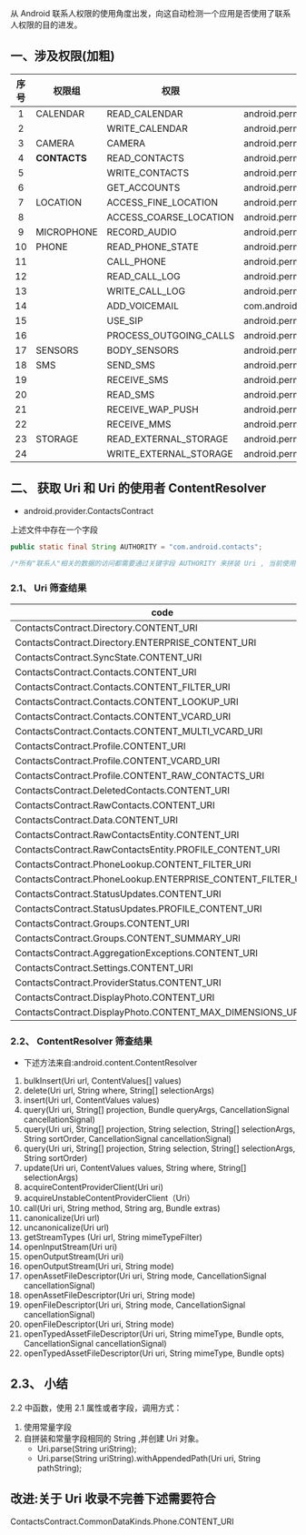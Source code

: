从 Android 联系人权限的使用角度出发，向这自动检测一个应用是否使用了联系人权限的目的进发。

## 一、涉及权限(加粗)
|序号 |    权限组       |权限                     |完整字段                                         |
|:---:|----------------|-------------------------|---------------------------------               |
|1    |CALENDAR        |READ_CALENDAR            |android.permission.READ_CALENDAR                |
| 2   |                |WRITE_CALENDAR           |android.permission.WRITE_CALENDAR               |
|  3  |CAMERA          |CAMERA                   |android.permission.CAMERA                       |
|   4 |__CONTACTS__    |READ_CONTACTS            |android.permission.READ_CONTACTS                |
|    5|                |WRITE_CONTACTS           |android.permission.WRITE_CONTACTS               |
|6    |                |GET_ACCOUNTS             |android.permission.GET_ACCOUNTS                 |
| 7   |LOCATION        |ACCESS_FINE_LOCATION     |android.permission.ACCESS_FINE_LOCATION         |
|  8  |                |ACCESS_COARSE_LOCATION   |android.permission.ACCESS_COARSE_LOCATION       |
|   9 |MICROPHONE      |RECORD_AUDIO             |android.permission.RECORD_AUDIO                 |
|   10|PHONE           |READ_PHONE_STATE         |android.permission.READ_PHONE_STATE             |
|11   |                |CALL_PHONE               |android.permission.CALL_PHONE                   |
|  12 |                |READ_CALL_LOG            |android.permission.READ_CALL_LOG                |
|   13|                |WRITE_CALL_LOG           |android.permission.WRITE_CALL_LOG               |
|14   |                |ADD_VOICEMAIL            |com.android.voicemail.permission.ADD_VOICEMAIL  |
|  15 |                |USE_SIP                  |android.permission.USE_SIP                      |
|   16|                |PROCESS_OUTGOING_CALLS   |android.permission.PROCESS_OUTGOING_CALLS       |
|17   |SENSORS         |BODY_SENSORS             |android.permission.BODY_SENSORS                 |
|  18 |SMS             |SEND_SMS                 |android.permission.SEND_SMS                     |
|   19|                |RECEIVE_SMS              |android.permission.RECEIVE_SMS                  |
|20   |                |READ_SMS                 |android.permission.READ_SMS                     |
|  21 |                |RECEIVE_WAP_PUSH         |android.permission.RECEIVE_WAP_PUSH             |
|   22|                |RECEIVE_MMS              |android.permission.RECEIVE_MMS                  |
|23   |STORAGE         |READ_EXTERNAL_STORAGE    |android.permission.READ_EXTERNAL_STORAGE        |
|  24 |                |WRITE_EXTERNAL_STORAGE   |android.permission.WRITE_EXTERNAL_STORAGE       |


## 二、 获取 Uri 和 Uri 的使用者 ContentResolver 
- android.provider.ContactsContract

上述文件中存在一个字段 
```java
public static final String AUTHORITY = "com.android.contacts";

/*所有"联系人"相关的数据的访问都需要通过关键字段 AUTHORITY 来拼装 Uri , 当前使用 Uri 需要权限的方法我们已经知道了,接下来需要知道的是：使用那些 Uri 会需要权限*/
```

### 2.1、 Uri 筛查结果
|code                                                      |value                                                      |
|----------------------------------------------------------|-----------------------------------------------------------|
|ContactsContract.Directory.CONTENT_URI                    |content://com.android.contacts/directories                 |
|ContactsContract.Directory.ENTERPRISE_CONTENT_URI         |content://com.android.contacts/directories_enterprise      |
|ContactsContract.SyncState.CONTENT_URI                    |content://com.android.contacts/syncstate                   |
|ContactsContract.Contacts.CONTENT_URI                     |content://com.android.contacts/contacts                    |
|ContactsContract.Contacts.CONTENT_FILTER_URI              |content://com.android.contacts/contacts/filter             |
|ContactsContract.Contacts.CONTENT_LOOKUP_URI              |content://com.android.contacts/contacts/lookup             |
|ContactsContract.Contacts.CONTENT_VCARD_URI               |content://com.android.contacts/contacts/as_vcard           |
|ContactsContract.Contacts.CONTENT_MULTI_VCARD_URI         |content://com.android.contacts/contacts/as_multi_vcard     |
|ContactsContract.Profile.CONTENT_URI                      |content://com.android.contacts/profile                     |
|ContactsContract.Profile.CONTENT_VCARD_URI                |content://com.android.contacts/profile/as_vcard            |
|ContactsContract.Profile.CONTENT_RAW_CONTACTS_URI         |content://com.android.contacts/profile/raw_contacts        |
|ContactsContract.DeletedContacts.CONTENT_URI              |content://com.android.contacts/deleted_contacts            |
|ContactsContract.RawContacts.CONTENT_URI                  |content://com.android.contacts/raw_contacts                |
|ContactsContract.Data.CONTENT_URI                         |content://com.android.contacts/data                        |
|ContactsContract.RawContactsEntity.CONTENT_URI            |content://com.android.contacts/raw_contact_entities        |
|ContactsContract.RawContactsEntity.PROFILE_CONTENT_URI    |content://com.android.contacts/profile/raw_contact_entities|
|ContactsContract.PhoneLookup.CONTENT_FILTER_URI           |content://com.android.contacts/phone_lookup                |
|ContactsContract.PhoneLookup.ENTERPRISE_CONTENT_FILTER_URI|content://com.android.contacts/phone_lookup_enterprise     |
|ContactsContract.StatusUpdates.CONTENT_URI                |content://com.android.contacts/status_updates              |
|ContactsContract.StatusUpdates.PROFILE_CONTENT_URI        |content://com.android.contacts/profile/status_updates      |
|ContactsContract.Groups.CONTENT_URI                       |content://com.android.contacts/groups                      |
|ContactsContract.Groups.CONTENT_SUMMARY_URI               |content://com.android.contacts/groups_summary              |
|ContactsContract.AggregationExceptions.CONTENT_URI        |content://com.android.contacts/aggregation_exceptions      |
|ContactsContract.Settings.CONTENT_URI                     |content://com.android.contacts/settings                    |
|ContactsContract.ProviderStatus.CONTENT_URI               |content://com.android.contacts/provider_status             |
|ContactsContract.DisplayPhoto.CONTENT_URI                 |content://com.android.contacts/display_photo               |
|ContactsContract.DisplayPhoto.CONTENT_MAX_DIMENSIONS_URI  |content://com.android.contacts/photo_dimensions            |


### 2.2、 ContentResolver 筛查结果 
- 下述方法来自:android.content.ContentResolver 
1. bulkInsert(Uri url, ContentValues[] values) 
2. delete(Uri url, String where, String[] selectionArgs) 
3. insert(Uri url, ContentValues values) 
4. query(Uri uri, String[] projection, Bundle queryArgs, CancellationSignal cancellationSignal) 
5. query(Uri uri, String[] projection, String selection, String[] selectionArgs, String sortOrder, CancellationSignal cancellationSignal) 
6. query(Uri uri, String[] projection, String selection, String[] selectionArgs, String sortOrder) 
7. update(Uri uri, ContentValues values, String where, String[] selectionArgs) 
8. acquireContentProviderClient(Uri uri) 
9. acquireUnstableContentProviderClient（Uri）
10. call(Uri uri, String method, String arg, Bundle extras) 
11. canonicalize(Uri url) 
12. uncanonicalize(Uri url) 
13. getStreamTypes (Uri url, String mimeTypeFilter)
14. openInputStream(Uri uri) 
15. openOutputStream(Uri uri) 
16. openOutputStream(Uri uri, String mode) 
17. openAssetFileDescriptor(Uri uri, String mode, CancellationSignal cancellationSignal) 
18. openAssetFileDescriptor(Uri uri, String mode) 
19. openFileDescriptor(Uri uri, String mode, CancellationSignal cancellationSignal) 
20. openFileDescriptor(Uri uri, String mode) 
21. openTypedAssetFileDescriptor(Uri uri, String mimeType, Bundle opts, CancellationSignal cancellationSignal) 
22. openTypedAssetFileDescriptor(Uri uri, String mimeType, Bundle opts) 

## 2.3、 小结
2.2 中函数，使用 2.1 属性或者字段，调用方式：
1. 使用常量字段
2. 自拼装和常量字段相同的 String ,并创建 Uri 对象。
    - Uri.parse(String uriString);
    - Uri.parse(String uriString).withAppendedPath(Uri uri, String pathString);


## 改进:关于 Uri 收录不完善下述需要符合

ContactsContract.CommonDataKinds.Phone.CONTENT_URI